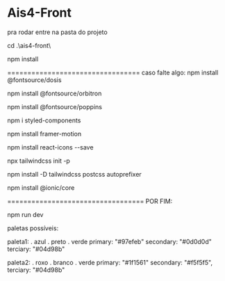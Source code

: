 # Ais4-Front

pra rodar entre na pasta do projeto

cd .\ais4-front\

npm install

=================================
caso falte algo:
npm install @fontsource/dosis

npm install @fontsource/orbitron

npm install @fontsource/poppins

npm i styled-components

npm install framer-motion

npm install react-icons --save

npx tailwindcss init -p

npm install -D tailwindcss postcss autoprefixer

npm install @ionic/core

==================================
POR FIM:

npm run dev

paletas possíveis:

paleta1:
. azul
. preto
. verde
primary: "#97efeb"
secondary: "#0d0d0d"
terciary: "#04d98b"

paleta2:
. roxo
. branco
. verde
primary: "#1f1561"
secondary: "#f5f5f5",
terciary: "#04d98b"
